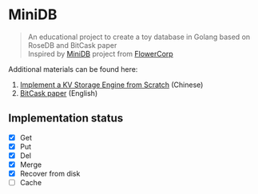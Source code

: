 # MiniDB

> An educational project to create a toy database in Golang based on RoseDB and BitCask paper  
> Inspired by [MiniDB](https://github.com/flower-corp/minidb) project from [FlowerCorp](https://github.com/flower-corp)

Additional materials can be found here:  
1. [Implement a KV Storage Engine from Scratch](https://mp.weixin.qq.com/s/s8s6VtqwdyjthR6EtuhnUA) (Chinese)
2. [BitCask paper](https://riak.com/assets/bitcask-intro.pdf) (English)

## Implementation status
- [x] Get
- [x] Put
- [x] Del
- [x] Merge
- [x] Recover from disk
- [ ] Cache